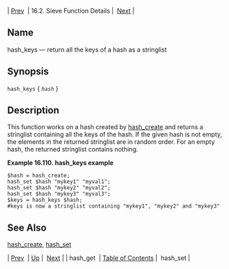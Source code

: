 | [Prev](sieve.ref.hash_get)  | 16.2. Sieve Function Details |  [Next](sieve.ref.hash_set) |

<a name="sieve.ref.hash_keys"></a>
## Name

hash_keys — return all the keys of a hash as a stringlist

## Synopsis

`hash_keys` { *`hash`* }

<a name="idp30937664"></a>
## Description

This function works on a hash created by [hash_create](sieve.ref.hash_create "hash_create") and returns a stringlist containing all the keys of the hash. If the given hash is not empty, the elements in the returned stringlist are in random order. For an empty hash, the returned stringlist contains nothing.

<a name="example.hash_keys"></a>

**Example 16.110. hash_keys example**

```
$hash = hash_create;
hash_set $hash "mykey1" "myval1";
hash_set $hash "mykey2" "myval2";
hash_set $hash "mykey3" "myval3";
$keys = hash_keys $hash;
#keys is now a stringlist containing "mykey1", "mykey2" and "mykey3"
```

<a name="idp30942864"></a>
## See Also

[hash_create](sieve.ref.hash_create "hash_create"), [hash_set](sieve.ref.hash_set "hash_set")

| [Prev](sieve.ref.hash_get)  | [Up](sieve.ref.files) |  [Next](sieve.ref.hash_set) |
| hash_get  | [Table of Contents](index) |  hash_set |
